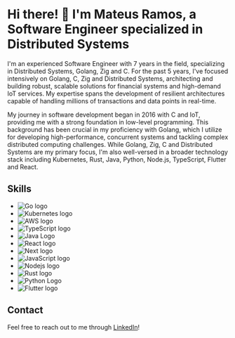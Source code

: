 # Hi there! 👋 I'm Mateus Ramos, a Software Engineer specialized in Distributed Systems

I'm an experienced Software Engineer with 7 years in the field, specializing in Distributed Systems, Golang, Zig and C. For the past 5 years, I've focused intensively on Golang, C, Zig and Distributed Systems, architecting and building robust, scalable solutions for financial systems and high-demand IoT services. My expertise spans the development of resilient architectures capable of handling millions of transactions and data points in real-time.

My journey in software development began in 2016 with C and IoT, providing me with a strong foundation in low-level programming. This background has been crucial in my proficiency with Golang, which I utilize for developing high-performance, concurrent systems and tackling complex distributed computing challenges.
While Golang, Zig, C and Distributed Systems are my primary focus, I'm also well-versed in a broader technology stack including Kubernetes, Rust, Java, Python, Node.js, TypeScript, Flutter and React. 


## Skills

- ![Go logo](https://img.shields.io/badge/Go-00ADD8?style=for-the-badge&logo=go&logoColor=white)
- ![Kubernetes logo](https://img.shields.io/badge/kubernetes-%23326ce5.svg?style=for-the-badge&logo=kubernetes&logoColor=white)
- ![AWS logo](https://img.shields.io/badge/Amazon_AWS-232F3E?style=for-the-badge&logo=amazon-aws&logoColor=white)
- ![TypeScript logo](https://img.shields.io/badge/TypeScript-007ACC?style=for-the-badge&logo=typescript&logoColor=white)
- ![Java Logo](https://img.shields.io/badge/Java-ED8B00?style=for-the-badge&logo=java&logoColor=white)
- ![React logo](https://img.shields.io/badge/React-20232A?style=for-the-badge&logo=react&logoColor=61DAFB)
- ![Next logo](https://img.shields.io/badge/Next.js-000?logo=nextdotjs&logoColor=fff&style=for-the-badge)
- ![JavaScript logo](https://img.shields.io/badge/JavaScript-F7DF1E?style=for-the-badge&logo=javascript&logoColor=black)
- ![Nodejs logo](https://img.shields.io/badge/Node.js-43853D?style=for-the-badge&logo=node.js&logoColor=white)
- ![Rust logo](https://img.shields.io/badge/Rust-000000?style=for-the-badge&logo=rust&logoColor=white)
- ![Python Logo](https://img.shields.io/badge/Python-3776AB?style=for-the-badge&logo=python&logoColor=white)
- ![Flutter logo](https://img.shields.io/badge/Flutter-02569B?style=for-the-badge&logo=flutter&logoColor=white)


## Contact
Feel free to reach out to me through [LinkedIn](https://www.linkedin.com/in/devmateusramos)!
